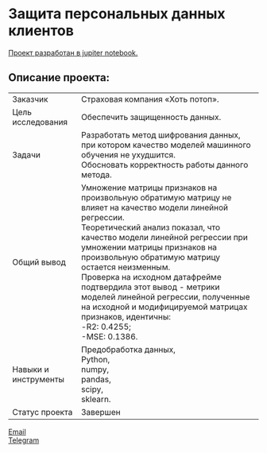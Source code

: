 # Защита персональных данных клиентов

[Проект разработан в jupiter notebook.](https://github.com/data-analyst-mr/data_science_projects/blob/main/protection_of_personal_data/protection_of_personal_data%20.ipynb)<br/>

## Описание проекта:
|   |  |
|---------------|-------------------|
|Заказчик| Страховая компания «Хоть потоп».|
|Цель исследования| Обеспечить защищенность данных.|
|Задачи|Разработать метод шифрования данных, при котором качество моделей машинного обучения не ухудшится.<br/>Обосновать корректность работы данного метода.|
|Общий вывод| Умножение матрицы признаков на произвольную обратимую матрицу не влияет на качество модели линейной регрессии.<br/>Теоретический анализ показал, что качество модели линейной регрессии при умножении матрицы признаков на произвольную обратимую матрицу остается неизменным.<br/>Проверка на исходном датафрейме подтвердила этот вывод - метрики моделей линейной регрессии, полученные на исходной и модифицируемой матрицах признаков, идентичны:<br/>-R2: 0.4255;<br/>-MSE: 0.1386.|
|Навыки и инструменты|Предобработка данных,<br/>Python,<br/>numpy,<br/>pandas,<br/>scipy,<br/>sklearn.|
|Статус проекта| Завершен|


[Email](mailto:mikhail-shestakov-2022@bk.ru)<br/>
[Telegram](https://t.me/mshestakov1)
